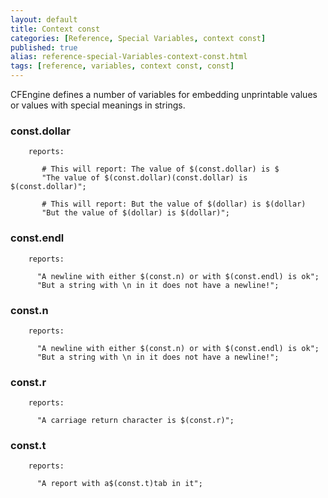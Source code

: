 ```yaml
---
layout: default
title: Context const
categories: [Reference, Special Variables, context const]
published: true
alias: reference-special-Variables-context-const.html
tags: [reference, variables, context const, const]
---
```


CFEngine defines a number of variables for embedding unprintable values
or values with special meanings in strings.

### const.dollar


```cf3
    reports:

       # This will report: The value of $(const.dollar) is $
       "The value of $(const.dollar)(const.dollar) is $(const.dollar)";

       # This will report: But the value of $(dollar) is $(dollar)
       "But the value of $(dollar) is $(dollar)";
```

### const.endl

```cf3
    reports:

      "A newline with either $(const.n) or with $(const.endl) is ok";
      "But a string with \n in it does not have a newline!";
```

### const.n

```cf3
    reports:

      "A newline with either $(const.n) or with $(const.endl) is ok";
      "But a string with \n in it does not have a newline!";
```

### const.r

```cf3
    reports:

      "A carriage return character is $(const.r)";
```

### const.t

```cf3
    reports:

      "A report with a$(const.t)tab in it";
```
